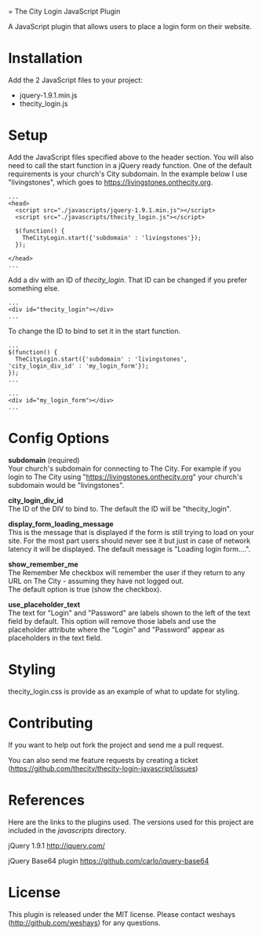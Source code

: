 = The City Login JavaScript Plugin

A JavaScript plugin that allows users to place a login form on their website.


# Installation #

Add the 2 JavaScript files to your project:
* jquery-1.9.1.min.js
* thecity_login.js


# Setup #

Add the JavaScript files specified above to the header section.  You will also need to call the start function in a jQuery ready function.  One of the default requirements is your church's City subdomain.  In the example below I use "livingstones", which goes to https://livingstones.onthecity.org.

    ...
    <head>
      <script src="./javascripts/jquery-1.9.1.min.js"></script>
      <script src="./javascripts/thecity_login.js"></script>

      $(function() {  
        TheCityLogin.start({'subdomain' : 'livingstones'});
      });      

    </head>
    ...


Add a div with an ID of *thecity_login*.  That ID can be changed if you prefer something else.
    
    ...
    <div id="thecity_login"></div>
    ...


To change the ID to bind to set it in the start function.

    ...
    $(function() {  
      TheCityLogin.start({'subdomain' : 'livingstones', 'city_login_div_id' : 'my_login_form'});
    });  
    ...

    ...
    <div id="my_login_form"></div>
    ...

# Config Options #
  
**subdomain** (required)  
Your church's subdomain for connecting to The City.  For example if you login to The City using "https://livingstones.onthecity.org" your church's subdomain would be "livingstones".

**city_login_div_id**  
The ID of the DIV to bind to.  The default the ID will be "thecity_login".

**display_form_loading_message**  
This is the message that is displayed if the form is still trying to load on your site.  For the most part users should never see it but
just in case of network latency it will be displayed.  The default message is "Loading login form....".

**show_remember_me**  
The Remember Me checkbox will remember the user if they return to any URL on The City - assuming they have not logged out.  
The default option is true (show the checkbox).

**use_placeholder_text**  
The text for "Login" and "Password" are labels shown to the left of the text field by default.  This option will remove those labels 
and use the placeholder attribute where the "Login" and "Password" appear as placeholders in the text field.


# Styling #

thecity_login.css is provide as an example of what to update for styling.


# Contributing #

If you want to help out fork the project and send me a pull request.  

You can also send me feature requests by creating a ticket  
(https://github.com/thecity/thecity-login-javascript/issues)


# References #

Here are the links to the plugins used.  The versions used for this project are included in the *javascripts* directory.

jQuery 1.9.1
http://jquery.com/

jQuery Base64 plugin
https://github.com/carlo/jquery-base64


# License #

This plugin is released under the MIT license. Please contact weshays
(http://github.com/weshays) for any questions.
